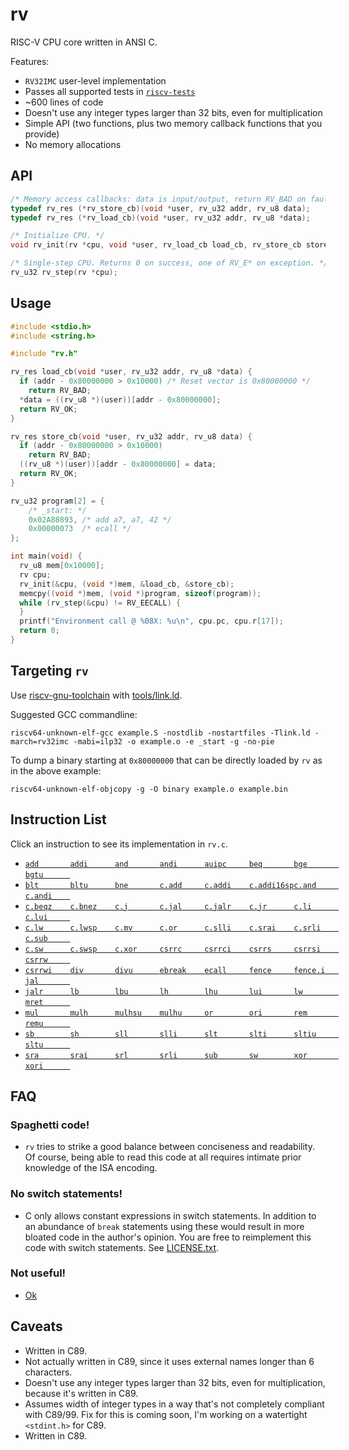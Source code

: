 # rv

RISC-V CPU core written in ANSI C.

Features:
- `RV32IMC` user-level implementation
- Passes all supported tests in [`riscv-tests`](https://github.com/riscv/riscv-tests)
- ~600 lines of code
- Doesn't use any integer types larger than 32 bits, even for multiplication
- Simple API (two functions, plus two memory callback functions that you provide)
- No memory allocations

## API

```c
/* Memory access callbacks: data is input/output, return RV_BAD on fault, 0 otherwise */
typedef rv_res (*rv_store_cb)(void *user, rv_u32 addr, rv_u8 data);
typedef rv_res (*rv_load_cb)(void *user, rv_u32 addr, rv_u8 *data);

/* Initialize CPU. */
void rv_init(rv *cpu, void *user, rv_load_cb load_cb, rv_store_cb store_cb);

/* Single-step CPU. Returns 0 on success, one of RV_E* on exception. */
rv_u32 rv_step(rv *cpu);
```

## Usage

```c
#include <stdio.h>
#include <string.h>

#include "rv.h"

rv_res load_cb(void *user, rv_u32 addr, rv_u8 *data) {
  if (addr - 0x80000000 > 0x10000) /* Reset vector is 0x80000000 */
    return RV_BAD;
  *data = ((rv_u8 *)(user))[addr - 0x80000000];
  return RV_OK;
}

rv_res store_cb(void *user, rv_u32 addr, rv_u8 data) {
  if (addr - 0x80000000 > 0x10000)
    return RV_BAD;
  ((rv_u8 *)(user))[addr - 0x80000000] = data;
  return RV_OK;
}

rv_u32 program[2] = {
    /* _start: */
    0x02A88893, /* add a7, a7, 42 */
    0x00000073  /* ecall */
};

int main(void) {
  rv_u8 mem[0x10000];
  rv cpu;
  rv_init(&cpu, (void *)mem, &load_cb, &store_cb);
  memcpy((void *)mem, (void *)program, sizeof(program));
  while (rv_step(&cpu) != RV_EECALL) {
  }
  printf("Environment call @ %08X: %u\n", cpu.pc, cpu.r[17]);
  return 0;
}
```

## Targeting `rv`

Use [riscv-gnu-toolchain](https://github.com/riscv-collab/riscv-gnu-toolchain) with [tools/link.ld](tools/link.ld).

Suggested GCC commandline:

`riscv64-unknown-elf-gcc example.S -nostdlib -nostartfiles -Tlink.ld -march=rv32imc -mabi=ilp32 -o example.o -e _start -g -no-pie`

To dump a binary starting at `0x80000000` that can be directly loaded by `rv` as in the above example:

`riscv64-unknown-elf-objcopy -g -O binary example.o example.bin`

## Instruction List

Click an instruction to see its implementation in `rv.c`.

- [`add       `](rv.c#L419)[`addi      `](rv.c#L419)[`and       `](rv.c#L433)[`andi      `](rv.c#L433)[`auipc     `](rv.c#L505)[`beq       `](rv.c#L375)[`bge       `](rv.c#L378)[`bgtu      `](rv.c#L380)
- [`blt       `](rv.c#L377)[`bltu      `](rv.c#L379)[`bne       `](rv.c#L376)[`c.add     `](rv.c#L296)[`c.addi    `](rv.c#L237)[`c.addi16sp`](rv.c#L244)[`c.and     `](rv.c#L265)[`c.andi    `](rv.c#L256)
- [`c.beqz    `](rv.c#L275)[`c.bnez    `](rv.c#L277)[`c.j       `](rv.c#L273)[`c.jal     `](rv.c#L239)[`c.jalr    `](rv.c#L293)[`c.jr      `](rv.c#L288)[`c.li      `](rv.c#L241)[`c.lui     `](rv.c#L246)
- [`c.lw      `](rv.c#L229)[`c.lwsp    `](rv.c#L285)[`c.mv      `](rv.c#L290)[`c.or      `](rv.c#L263)[`c.slli    `](rv.c#L283)[`c.srai    `](rv.c#L254)[`c.srli    `](rv.c#L252)[`c.sub     `](rv.c#L259)
- [`c.sw      `](rv.c#L231)[`c.swsp    `](rv.c#L298)[`c.xor     `](rv.c#L261)[`csrrc     `](rv.c#L481)[`csrrci    `](rv.c#L481)[`csrrs     `](rv.c#L475)[`csrrsi    `](rv.c#L475)[`csrrw     `](rv.c#L466)
- [`csrrwi    `](rv.c#L466)[`div       `](rv.c#L451)[`divu      `](rv.c#L453)[`ebreak    `](rv.c#L494)[`ecall     `](rv.c#L491)[`fence     `](rv.c#L397)[`fence.i   `](rv.c#L401)[`jal       `](rv.c#L405)
- [`jalr      `](rv.c#L390)[`lb        `](rv.c#L330)[`lbu       `](rv.c#L338)[`lh        `](rv.c#L333)[`lhu       `](rv.c#L341)[`lui       `](rv.c#L507)[`lw        `](rv.c#L336)[`mret      `](rv.c#L489)
- [`mul       `](rv.c#L438)[`mulh      `](rv.c#L438)[`mulhsu    `](rv.c#L438)[`mulhu     `](rv.c#L438)[`or        `](rv.c#L431)[`ori       `](rv.c#L431)[`rem       `](rv.c#L455)[`remu      `](rv.c#L457)
- [`sb        `](rv.c#L359)[`sh        `](rv.c#L361)[`sll       `](rv.c#L421)[`slli      `](rv.c#L421)[`slt       `](rv.c#L423)[`slti      `](rv.c#L423)[`sltiu     `](rv.c#L425)[`sltu      `](rv.c#L425)
- [`sra       `](rv.c#L429)[`srai      `](rv.c#L429)[`srl       `](rv.c#L429)[`srli      `](rv.c#L429)[`sub       `](rv.c#L419)[`sw        `](rv.c#L363)[`xor       `](rv.c#L427)[`xori      `](rv.c#L427)

## FAQ

### Spaghetti code!

- `rv` tries to strike a good balance between conciseness and readability. Of course, being able to read this code at all requires intimate prior knowledge of the ISA encoding.

### No switch statements!

- C only allows constant expressions in switch statements. In addition to an abundance of `break` statements using these would result in more bloated code in the author's opinion. You are free to reimplement this code with switch statements. See [LICENSE.txt](LICENSE.txt).

### Not useful!
- [Ok](https://www.google.com/search?q=happy+smiley+thumbs+up+happy+cool+funny+ok&tbm=isch)

## Caveats

- Written in C89.
- Not actually written in C89, since it uses external names longer than 6 characters.
- Doesn't use any integer types larger than 32 bits, even for multiplication, because it's written in C89.
- Assumes width of integer types in a way that's not completely compliant with C89/99. Fix for this is coming soon, I'm working on a watertight `<stdint.h>` for C89.
- Written in C89.
